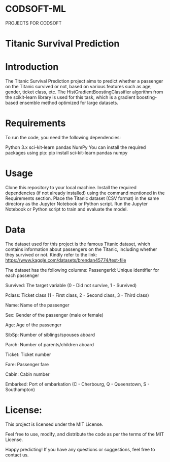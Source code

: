 # CODSOFT-ML
PROJECTS FOR CODSOFT

# Titanic Survival Prediction


# Introduction
The Titanic Survival Prediction project aims to predict whether a passenger on the Titanic survived or not, based on various features such as age, gender, ticket class, etc. The HistGradientBoostingClassifier algorithm from the scikit-learn library is used for this task, which is a gradient boosting-based ensemble method optimized for large datasets.

# Requirements
To run the code, you need the following dependencies:

Python 3.x
sci-kit-learn
pandas
NumPy
You can install the required packages using pip:
pip install sci-kit-learn pandas numpy

# Usage

Clone this repository to your local machine.
Install the required dependencies (if not already installed) using the command mentioned in the Requirements section.
Place the Titanic dataset (CSV format) in the same directory as the Jupyter Notebook or Python script.
Run the Jupyter Notebook or Python script to train and evaluate the model.

# Data

The dataset used for this project is the famous Titanic dataset, which contains information about passengers on the Titanic, including whether they survived or not. Kindly refer to the link: https://www.kaggle.com/datasets/brendan45774/test-file

The dataset has the following columns:
PassengerId: Unique identifier for each passenger

Survived: The target variable (0 - Did not survive, 1 - Survived)

Pclass: Ticket class (1 - First class, 2 - Second class, 3 - Third class)

Name: Name of the passenger

Sex: Gender of the passenger (male or female)

Age: Age of the passenger

SibSp: Number of siblings/spouses aboard

Parch: Number of parents/children aboard

Ticket: Ticket number

Fare: Passenger fare

Cabin: Cabin number

Embarked: Port of embarkation (C - Cherbourg, Q - Queenstown, S - Southampton)

# License:

This project is licensed under the MIT License.

Feel free to use, modify, and distribute the code as per the terms of the MIT License.

Happy predicting! If you have any questions or suggestions, feel free to contact us.
